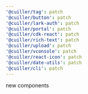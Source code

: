 ```yaml
---
'@cuiller/tag': patch
'@cuiller/button': patch
'@cuiller/lark-auth': patch
'@cuiller/portal': patch
'@cuiller/cdk-react': patch
'@cuiller/rich-text': patch
'@cuiller/upload': patch
'@cuiller/vconsole': patch
'@cuiller/react-icon': patch
'@cuiller/date-utils': patch
'@cuiller/cli': patch
---
```


new components
